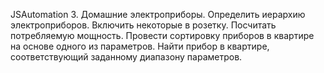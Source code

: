 JSAutomation
3. Домашние электроприборы. Определить иерархию электроприборов. Включить некоторые в розетку. Посчитать потребляемую мощность. Провести сортировку приборов в квартире на основе одного из параметров. Найти прибор в квартире, соответствующий заданному диапазону параметров.